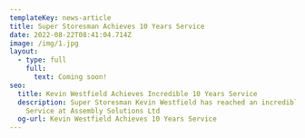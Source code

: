 ```yaml
---
templateKey: news-article
title: Super Storesman Achieves 10 Years Service
date: 2022-08-22T08:41:04.714Z
image: /img/1.jpg
layout:
  - type: full
    full:
      text: Coming soon!
seo:
  title: Kevin Westfield Achieves Incredible 10 Years Service
  description: Super Storesman Kevin Westfield has reached an incredible 10 Years
    Service at Assembly Solutions Ltd
  og-url: Kevin Westfield Achieves 10 Years Service
---
```

